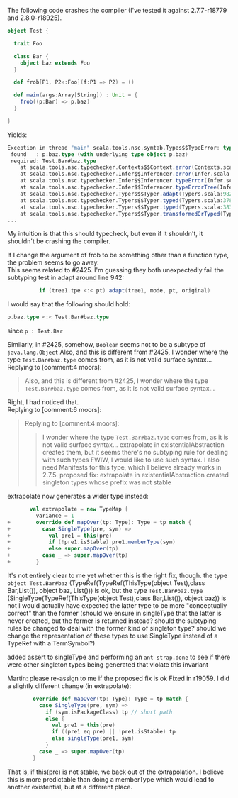 The following code crashes the compiler (I've tested it against 2.7.7-r18779 and 2.8.0-r18925).

```scala
object Test {

  trait Foo

  class Bar { 
    object baz extends Foo
  }

  def frob[P1, P2<:Foo](f:P1 => P2) = () 

  def main(args:Array[String]) : Unit = {
  	frob((p:Bar) => p.baz) 
  }

}
```

Yields: 
```scala
Exception in thread "main" scala.tools.nsc.symtab.Types$$TypeError: type mismatch;
 found   : p.baz.type (with underlying type object p.baz)
 required: Test.Bar#baz.type
	at scala.tools.nsc.typechecker.Contexts$$Context.error(Contexts.scala:314)
	at scala.tools.nsc.typechecker.Infer$$Inferencer.error(Infer.scala:269)
	at scala.tools.nsc.typechecker.Infer$$Inferencer.typeError(Infer.scala:279)
	at scala.tools.nsc.typechecker.Infer$$Inferencer.typeErrorTree(Infer.scala:288)
	at scala.tools.nsc.typechecker.Typers$$Typer.adapt(Typers.scala:982)
	at scala.tools.nsc.typechecker.Typers$$Typer.typed(Typers.scala:3784)
	at scala.tools.nsc.typechecker.Typers$$Typer.typed(Typers.scala:3837)
	at scala.tools.nsc.typechecker.Typers$$Typer.transformedOrTyped(Typers.scala:3910)
...
```

My intuition is that this should typecheck, but even if it shouldn't, it shouldn't be crashing the compiler.

If I change the argument of frob to be something other than a function type, the problem seems to go away.  
This seems related to #2425. I'm guessing they both unexpectedly fail the subtyping test in adapt around line 942:
```scala
          if (tree1.tpe <:< pt) adapt(tree1, mode, pt, original)
```

I would say that the following should hold:
```scala
p.baz.type <:< Test.Bar#baz.type
```

since `p : Test.Bar`

Similarly, in #2425, somehow, `Boolean` seems not to be a subtype of `java.lang.Object`
Also, and this is different from #2425, I wonder where the type `Test.Bar#baz.type` comes from, as it is not valid surface syntax...
Replying to [comment:4 moors]:
> Also, and this is different from #2425, I wonder where the type `Test.Bar#baz.type` comes from, as it is not valid surface syntax...

Right, I had noticed that.  
Replying to [comment:6 moors]:
> Replying to [comment:4 moors]:
> > I wonder where the type `Test.Bar#baz.type` comes from, as it is not valid surface syntax...
> extrapolate  in existentialAbstraction creates them, but it seems there's no subtyping rule for dealing with such types
FWIW, I would like to use such syntax.  I also need Manifests for this type, which I believe already works in 2.7.5.
proposed fix: extrapolate in existentialAbstraction created singleton types whose prefix was not stable

extrapolate now generates a wider type instead:
```scala
       val extrapolate = new TypeMap {
         variance = 1
+        override def mapOver(tp: Type): Type = tp match {
+          case SingleType(pre, sym) =>
+            val pre1 = this(pre)
+            if (!pre1.isStable) pre1.memberType(sym)
+            else super.mapOver(tp)
+          case _ => super.mapOver(tp)
+        }
```

It's not entirely clear to me yet whether this is the right fix, though.
the type `object Test.Bar#baz`  (TypeRef(TypeRef(ThisType(object Test),class Bar,List()),  object baz,  List())) is ok, 
but the type `Test.Bar#baz.type` (SingleType(TypeRef(ThisType(object Test),class Bar,List()),  object baz)) is not
I would actually have expected the latter type to be more "conceptually correct" than the former (should we ensure in singleType that the latter is never created, but the former is returned instead? should the subtyping rules be changed to deal with the former kind of singleton type? should we change the representation of these types to use SingleType instead of a TypeRef with a TermSymbol?)

added assert to singleType and performing an `ant strap.done` to see if there were other singleton types being generated that violate this invariant

Martin: please re-assign to me if the proposed fix is ok
Fixed in r19059. I did a slightly different change (in extrapolate):
```scala
        override def mapOver(tp: Type): Type = tp match {
          case SingleType(pre, sym) =>
            if (sym.isPackageClass) tp // short path
            else {
              val pre1 = this(pre)
              if ((pre1 eq pre) || !pre1.isStable) tp
              else singleType(pre1, sym)
            }
          case _ => super.mapOver(tp)
        }
```
That is, if this(pre) is not stable, we back out of the extrapolation. I believe this is more predictable than doing a memberType which would lead to another existential, but at a different place.
